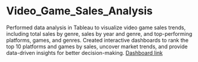 # Video_Game_Sales_Analysis

Performed data analysis in Tableau to visualize video game sales trends, including total sales by genre, sales by year and genre, and top-performing platforms, games, and genres. Created interactive dashboards to rank the top 10 platforms and games by sales, uncover market trends, and provide data-driven insights for better decision-making.
[Dashboard link](https://public.tableau.com/views/SalesDashboard_17437455630470/Dashboard1?:language=en-US&:sid=&:redirect=auth&:display_count=n&:origin=viz_share_link)
